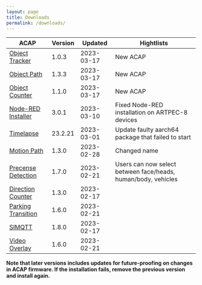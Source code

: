 ```yaml
---
layout: page
title: Downloads
permalink: /downloads/
---
```


|ACAP | Version| Updated | Hightlists|
|------------------------ |---------- |------------ |-------------------------- |
|[Object Tracker](https://acap.juhlin.me/package/ObjectTracker) |1.0.3 |2023-03-17 | New ACAP |
|[Object Path](https://acap.juhlin.me/package/ObjectPath) |1.3.3 |2023-03-17 | New ACAP |
|[Object Counter](https://acap.juhlin.me/package/ObjectCounter) |1.1.0 |2023-03-17 | New ACAP |
|[Node-RED Installer](https://acap.juhlin.me/package/Nodered) |3.0.1 |2023-03-10 | Fixed Node-RED installation on ARTPEC-8 devices |
|[Timelapse](https://acap.juhlin.me/package/timelapseme) |23.2.21 |2023-03-01 | Update faulty aarch64 package that failed to start |
|[Motion Path](https://acap.juhlin.me/package/MotionPath) |1.3.0 |2023-02-28 | Changed name |
|[Precense Detection](https://acap.juhlin.me/package/presence) |1.7.0 |2023-02-21 | Users can now select between face/heads, human/body, vehicles|
|[Direction Counter](https://acap.juhlin.me/package/directioncounter) |1.3.0 |2023-02-17 | |
|[Parking Transition](https://acap.juhlin.me/package/parking) |1.6.0 |2023-02-21 | |
|[SIMQTT](https://acap.juhlin.me/package/simqtt) |1.8.0 |2023-02-17 | 
|[Video Overlay](https://acap.juhlin.me/package/xoverlay) |1.6.0 |2023-02-21 | |

**Note that later versions includes updates for future-proofing on changes in ACAP firmware.  If the installation fails, remove the previous version and install again.**

